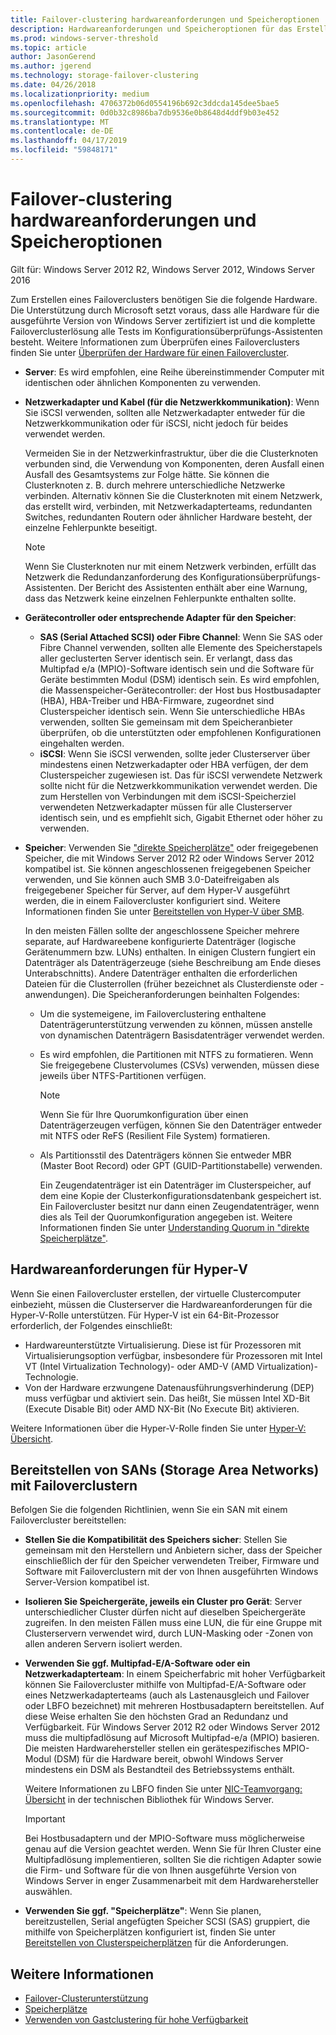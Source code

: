 ```yaml
---
title: Failover-clustering hardwareanforderungen und Speicheroptionen
description: Hardwareanforderungen und Speicheroptionen für das Erstellen eines Failoverclusters.
ms.prod: windows-server-threshold
ms.topic: article
author: JasonGerend
ms.author: jgerend
ms.technology: storage-failover-clustering
ms.date: 04/26/2018
ms.localizationpriority: medium
ms.openlocfilehash: 4706372b06d0554196b692c3ddcda145dee5bae5
ms.sourcegitcommit: 0d0b32c8986ba7db9536e0b8648d4ddf9b03e452
ms.translationtype: MT
ms.contentlocale: de-DE
ms.lasthandoff: 04/17/2019
ms.locfileid: "59848171"
---
```

# <a name="failover-clustering-hardware-requirements-and-storage-options"></a>Failover-clustering hardwareanforderungen und Speicheroptionen

Gilt für: Windows Server 2012 R2, Windows Server 2012, Windows Server 2016

Zum Erstellen eines Failoverclusters benötigen Sie die folgende Hardware. Die Unterstützung durch Microsoft setzt voraus, dass alle Hardware für die ausgeführte Version von Windows Server zertifiziert ist und die komplette Failoverclusterlösung alle Tests im Konfigurationsüberprüfungs-Assistenten besteht. Weitere Informationen zum Überprüfen eines Failoverclusters finden Sie unter [Überprüfen der Hardware für einen Failovercluster](<https://docs.microsoft.com/previous-versions/windows/it-pro/windows-server-2012-r2-and-2012/jj134244(v%3dws.11)>).

- **Server**: Es wird empfohlen, eine Reihe übereinstimmender Computer mit identischen oder ähnlichen Komponenten zu verwenden.
- **Netzwerkadapter und Kabel (für die Netzwerkkommunikation)**: Wenn Sie iSCSI verwenden, sollten alle Netzwerkadapter entweder für die Netzwerkkommunikation oder für iSCSI, nicht jedoch für beides verwendet werden.

    Vermeiden Sie in der Netzwerkinfrastruktur, über die die Clusterknoten verbunden sind, die Verwendung von Komponenten, deren Ausfall einen Ausfall des Gesamtsystems zur Folge hätte. Sie können die Clusterknoten z. B. durch mehrere unterschiedliche Netzwerke verbinden. Alternativ können Sie die Clusterknoten mit einem Netzwerk, das erstellt wird, verbinden, mit Netzwerkadapterteams, redundanten Switches, redundanten Routern oder ähnlicher Hardware besteht, der einzelne Fehlerpunkte beseitigt.

    >[!NOTE]
    >Wenn Sie Clusterknoten nur mit einem Netzwerk verbinden, erfüllt das Netzwerk die Redundanzanforderung des Konfigurationsüberprüfungs-Assistenten. Der Bericht des Assistenten enthält aber eine Warnung, dass das Netzwerk keine einzelnen Fehlerpunkte enthalten sollte.

- **Gerätecontroller oder entsprechende Adapter für den Speicher**:

  - **SAS (Serial Attached SCSI) oder Fibre Channel**: Wenn Sie SAS oder Fibre Channel verwenden, sollten alle Elemente des Speicherstapels aller geclusterten Server identisch sein. Er verlangt, dass das Multipfad e/a (MPIO)-Software identisch sein und die Software für Geräte bestimmten Modul (DSM) identisch sein. Es wird empfohlen, die Massenspeicher-Gerätecontroller: der Host bus Hostbusadapter (HBA), HBA-Treiber und HBA-Firmware, zugeordnet sind Clusterspeicher identisch sein. Wenn Sie unterschiedliche HBAs verwenden, sollten Sie gemeinsam mit dem Speicheranbieter überprüfen, ob die unterstützten oder empfohlenen Konfigurationen eingehalten werden.
  - **iSCSI**: Wenn Sie iSCSI verwenden, sollte jeder Clusterserver über mindestens einen Netzwerkadapter oder HBA verfügen, der dem Clusterspeicher zugewiesen ist. Das für iSCSI verwendete Netzwerk sollte nicht für die Netzwerkkommunikation verwendet werden. Die zum Herstellen von Verbindungen mit dem iSCSI-Speicherziel verwendeten Netzwerkadapter müssen für alle Clusterserver identisch sein, und es empfiehlt sich, Gigabit Ethernet oder höher zu verwenden.
- **Speicher**: Verwenden Sie ["direkte Speicherplätze"](../storage/storage-spaces/storage-spaces-direct-overview.md) oder freigegebenen Speicher, die mit Windows Server 2012 R2 oder Windows Server 2012 kompatibel ist. Sie können angeschlossenen freigegebenen Speicher verwenden, und Sie können auch SMB 3.0-Dateifreigaben als freigegebener Speicher für Server, auf dem Hyper-V ausgeführt werden, die in einem Failovercluster konfiguriert sind. Weitere Informationen finden Sie unter [Bereitstellen von Hyper-V über SMB](<https://docs.microsoft.com/previous-versions/windows/it-pro/windows-server-2012-r2-and-2012/jj134187(v%3dws.11)>).

    In den meisten Fällen sollte der angeschlossene Speicher mehrere separate, auf Hardwareebene konfigurierte Datenträger (logische Gerätenummern bzw. LUNs) enthalten. In einigen Clustern fungiert ein Datenträger als Datenträgerzeuge (siehe Beschreibung am Ende dieses Unterabschnitts). Andere Datenträger enthalten die erforderlichen Dateien für die Clusterrollen (früher bezeichnet als Clusterdienste oder -anwendungen). Die Speicheranforderungen beinhalten Folgendes:

  - Um die systemeigene, im Failoverclustering enthaltene Datenträgerunterstützung verwenden zu können, müssen anstelle von dynamischen Datenträgern Basisdatenträger verwendet werden.
  - Es wird empfohlen, die Partitionen mit NTFS zu formatieren. Wenn Sie freigegebene Clustervolumes (CSVs) verwenden, müssen diese jeweils über NTFS-Partitionen verfügen.

    >[!NOTE]
    >Wenn Sie für Ihre Quorumkonfiguration über einen Datenträgerzeugen verfügen, können Sie den Datenträger entweder mit NTFS oder ReFS (Resilient File System) formatieren.

  - Als Partitionsstil des Datenträgers können Sie entweder MBR (Master Boot Record) oder GPT (GUID-Partitionstabelle) verwenden.

    Ein Zeugendatenträger ist ein Datenträger im Clusterspeicher, auf dem eine Kopie der Clusterkonfigurationsdatenbank gespeichert ist. Ein Failovercluster besitzt nur dann einen Zeugendatenträger, wenn dies als Teil der Quorumkonfiguration angegeben ist. Weitere Informationen finden Sie unter [Understanding Quorum in "direkte Speicherplätze"](../storage/storage-spaces/understand-quorum.md).

## <a name="hardware-requirements-for-hyper-v"></a>Hardwareanforderungen für Hyper-V

Wenn Sie einen Failovercluster erstellen, der virtuelle Clustercomputer einbezieht, müssen die Clusterserver die Hardwareanforderungen für die Hyper-V-Rolle unterstützen. Für Hyper-V ist ein 64-Bit-Prozessor erforderlich, der Folgendes einschließt:

- Hardwareunterstützte Virtualisierung. Diese ist für Prozessoren mit Virtualisierungsoption verfügbar, insbesondere für Prozessoren mit Intel VT (Intel Virtualization Technology)- oder AMD-V (AMD Virtualization)-Technologie.
- Von der Hardware erzwungene Datenausführungsverhinderung (DEP) muss verfügbar und aktiviert sein. Das heißt, Sie müssen Intel XD-Bit (Execute Disable Bit) oder AMD NX-Bit (No Execute Bit) aktivieren.

Weitere Informationen über die Hyper-V-Rolle finden Sie unter [Hyper-V: Übersicht](<https://docs.microsoft.com/previous-versions/windows/it-pro/windows-server-2012-r2-and-2012/hh831531(v%3dws.11)>).

## <a name="deploying-storage-area-networks-with-failover-clusters"></a>Bereitstellen von SANs (Storage Area Networks) mit Failoverclustern

Befolgen Sie die folgenden Richtlinien, wenn Sie ein SAN mit einem Failovercluster bereitstellen:

- **Stellen Sie die Kompatibilität des Speichers sicher**: Stellen Sie gemeinsam mit den Herstellern und Anbietern sicher, dass der Speicher einschließlich der für den Speicher verwendeten Treiber, Firmware und Software mit Failoverclustern mit der von Ihnen ausgeführten Windows Server-Version kompatibel ist.
- **Isolieren Sie Speichergeräte, jeweils ein Cluster pro Gerät**: Server unterschiedlicher Cluster dürfen nicht auf dieselben Speichergeräte zugreifen. In den meisten Fällen muss eine LUN, die für eine Gruppe mit Clusterservern verwendet wird, durch LUN-Masking oder -Zonen von allen anderen Servern isoliert werden.
- **Verwenden Sie ggf. Multipfad-E/A-Software oder ein Netzwerkadapterteam**: In einem Speicherfabric mit hoher Verfügbarkeit können Sie Failovercluster mithilfe von Multipfad-E/A-Software oder eines Netzwerkadapterteams (auch als Lastenausgleich und Failover oder LBFO bezeichnet) mit mehreren Hostbusadaptern bereitstellen. Auf diese Weise erhalten Sie den höchsten Grad an Redundanz und Verfügbarkeit. Für Windows Server 2012 R2 oder Windows Server 2012 muss die multipfadlösung auf Microsoft Multipfad-e/a (MPIO) basieren. Die meisten Hardwarehersteller stellen ein gerätespezifisches MPIO-Modul (DSM) für die Hardware bereit, obwohl Windows Server mindestens ein DSM als Bestandteil des Betriebssystems enthält.

    Weitere Informationen zu LBFO finden Sie unter [NIC-Teamvorgang: Übersicht](https://docs.microsoft.com/windows-server/networking/technologies/nic-teaming/nic-teaming) in der technischen Bibliothek für Windows Server.

    >[!IMPORTANT]
    >Bei Hostbusadaptern und der MPIO-Software muss möglicherweise genau auf die Version geachtet werden. Wenn Sie für Ihren Cluster eine Multipfadlösung implementieren, sollten Sie die richtigen Adapter sowie die Firm- und Software für die von Ihnen ausgeführte Version von Windows Server in enger Zusammenarbeit mit dem Hardwarehersteller auswählen.

- **Verwenden Sie ggf. "Speicherplätze"**: Wenn Sie planen, bereitzustellen, Serial angefügten Speicher SCSI (SAS) gruppiert, die mithilfe von Speicherplätzen konfiguriert ist, finden Sie unter [Bereitstellen von Clusterspeicherplätzen](<https://docs.microsoft.com/previous-versions/windows/it-pro/windows-server-2012-r2-and-2012/jj822937(v%3dws.11)>) für die Anforderungen.

## <a name="more-information"></a>Weitere Informationen

- [Failover-Clusterunterstützung](failover-clustering.md)
- [Speicherplätze](<https://docs.microsoft.com/previous-versions/windows/it-pro/windows-server-2012-r2-and-2012/hh831739(v%3dws.11)>)
- [Verwenden von Gastclustering für hohe Verfügbarkeit](<https://docs.microsoft.com/previous-versions/windows/it-pro/windows-server-2012-r2-and-2012/dn440540(v%3dws.11)>)